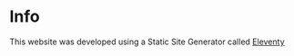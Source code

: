 # Info

This website was developed using a Static Site Generator called [Eleventy](https://11ty.dev/) 